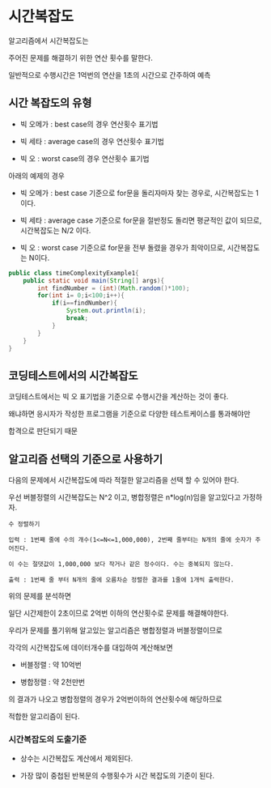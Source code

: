 # 시간복잡도

알고리즘에서 시간복잡도는

주어진 문제를 해결하기 위한 연산 횟수를 말한다.

일반적으로 수행시간은 1억번의 연산을 1초의 시간으로 간주하여 예측

## 시간 복잡도의 유형

- 빅 오메가 : best case의 경우 연산횟수 표기법

- 빅 세타 : average case의 경우 연산횟수 표기법

- 빅 오 : worst case의 경우 연산횟수 표기법

아래의 예제의 경우

 - 빅 오메가 : best case 기준으로 for문을 돌리자마자 찾는 경우로, 시간복잡도는 1이다.

 - 빅 세타 : average case 기준으로 for문을 절반정도 돌리면 평균적인 값이 되므로, 시간복잡도는 N/2 이다.

 - 빅 오 : worst case 기준으로 for문을 전부 돌렸을 경우가 최악이므로, 시간복잡도는 N이다.

```java
public class timeComplexityExample1{
    public static void main(String[] args){
        int findNumber = (int)(Math.random()*100);
        for(int i= 0;i<100;i++){
            if(i==findNumber){
                System.out.println(i);
                break;
            }
        }
    }
}
```

## 코딩테스트에서의 시간복잡도

코딩테스트에서는 빅 오 표기법을 기준으로 수행시간을 계산하는 것이 좋다.

왜냐하면 응시자가 작성한 프로그램을 기준으로 다양한 테스트케이스를 통과해야만

합격으로 판단되기 때문

## 알고리즘 선택의 기준으로 사용하기

다음의 문제에서 시간복잡도에 따라 적절한 알고리즘을 선택 할 수 있어야 한다.

우선 버블정렬의 시간복잡도는 N^2 이고, 병합정렬은 n*log(n)임을 알고있다고 가정하자.

```
수 정렬하기

입력 : 1번째 줄에 수의 개수(1<=N<=1,000,000), 2번째 줄부터는 N개의 줄에 숫자가 주어진다.

이 수는 절댓값이 1,000,000 보다 작거나 같은 정수이다. 수는 중복되지 않는다.

출력 : 1번째 줄 부터 N개의 줄에 오름차순 정렬한 결과를 1줄에 1개씩 출력한다.
```

위의 문제를 분석하면

일단 시간제한이 2초이므로 2억번 이하의 연산횟수로 문제를 해결해야한다.

우리가 문제를 풀기위해 알고있는 알고리즘은 병합정렬과 버블정렬이므로

각각의 시간복잡도에 데이터개수를 대입하여 계산해보면

- 버블정렬 : 약 10억번

- 병합정렬 : 약 2천만번

의 결과가 나오고 병합정렬의 경우가 2억번이하의 연산횟수에 해당하므로

적합한 알고리즘이 된다.

### 시간복잡도의 도출기준

- 상수는 시간복잡도 계산에서 제외된다.

- 가장 많이 중첩된 반복문의 수행횟수가 시간 복잡도의 기준이 된다.



